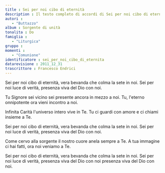 ```yaml
--- 
title : Sei per noi cibo di eternità
description : Il testo completo di accordi di Sei per noi cibo di eternità. Inseriscila nel tuo canzoniere!
autori : 
   - "Buttazzo"
album : Sorgente di unità
tonalita : Do
famiglia : 
   - "Liturgica"
gruppo : 
momenti : 
   - "Comunione"
identificatore : sei_per_noi_cibo_di_eternita
datarevisione : 2011_12_31
trascrittore : Francesco Endrici
--- 
```




Sei per noi cibo di eternità,
vera bevanda che
colma la sete in noi.
Sei per noi luce di verità,
presenza viva del Dio con noi. 


Tu Signore sei vicino 
sei presente ancora in mezzo a noi. 
Tu, l'eterno onnipotente 
ora vieni incontro a noi.


Infinita Carità 
l'universo intero vive in Te. 
Tu ci guardi con amore 
e ci chiami insieme a Te. 


Sei per noi cibo di eternità,
vera bevanda che
colma la sete in noi.
Sei per noi luce di verità,
presenza viva del Dio con noi. 


Come cervo alla sorgente 
il nostro cuore anela sempre a Te. 
A tua immagine ci hai fatti, 
ora noi veniamo a Te.


Sei per noi cibo di eternità,
vera bevanda che
colma la sete in noi.
Sei per noi luce di verità,
presenza viva del Dio con noi 
presenza viva del Dio con noi. 


